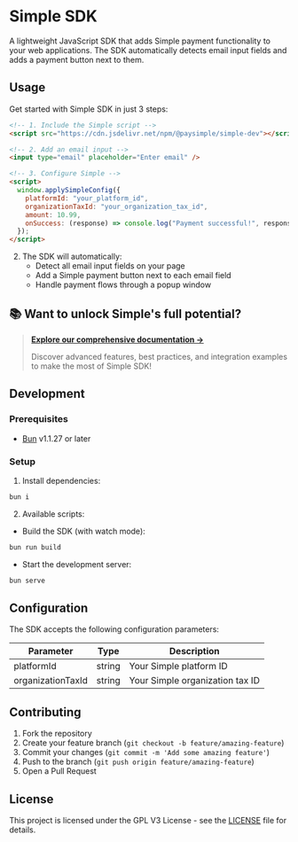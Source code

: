 # Simple SDK

A lightweight JavaScript SDK that adds Simple payment functionality to your web applications. The SDK automatically detects email input fields and adds a payment button next to them.

## Usage

Get started with Simple SDK in just 3 steps:

```html
<!-- 1. Include the Simple script -->
<script src="https://cdn.jsdelivr.net/npm/@paysimple/simple-dev"></script>

<!-- 2. Add an email input -->
<input type="email" placeholder="Enter email" />

<!-- 3. Configure Simple -->
<script>
  window.applySimpleConfig({
    platformId: "your_platform_id",
    organizationTaxId: "your_organization_tax_id",
    amount: 10.99,
    onSuccess: (response) => console.log("Payment successful!", response),
  });
</script>
```

2. The SDK will automatically:
   - Detect all email input fields on your page
   - Add a Simple payment button next to each email field
   - Handle payment flows through a popup window

## 📚 Want to unlock Simple's full potential?

> **[Explore our comprehensive documentation →](https://paysimple.io/docs)**
>
> Discover advanced features, best practices, and integration examples to make the most of Simple SDK!

## Development

### Prerequisites

- [Bun](https://bun.sh) v1.1.27 or later

### Setup

1. Install dependencies:

```bash
bun i
```

2. Available scripts:

- Build the SDK (with watch mode):

```bash
bun run build
```

- Start the development server:

```bash
bun serve
```

## Configuration

The SDK accepts the following configuration parameters:

| Parameter         | Type   | Description                     |
| ----------------- | ------ | ------------------------------- |
| platformId        | string | Your Simple platform ID         |
| organizationTaxId | string | Your Simple organization tax ID |

## Contributing

1. Fork the repository
2. Create your feature branch (`git checkout -b feature/amazing-feature`)
3. Commit your changes (`git commit -m 'Add some amazing feature'`)
4. Push to the branch (`git push origin feature/amazing-feature`)
5. Open a Pull Request

## License

This project is licensed under the GPL V3 License - see the [LICENSE](LICENCE) file for details.
